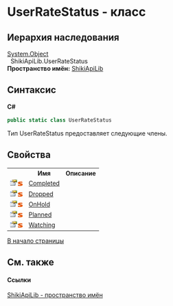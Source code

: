 # UserRateStatus - класс
 


## Иерархия наследования
<a href="http://msdn2.microsoft.com/ru-ru/library/e5kfa45b" target="_blank">System.Object</a><br />&nbsp;&nbsp;ShikiApiLib.UserRateStatus<br />
**Пространство имён:**&nbsp;<a href="N_ShikiApiLib.md">ShikiApiLib</a><br />

## Синтаксис

**C#**<br />
``` C#
public static class UserRateStatus
```

Тип UserRateStatus предоставляет следующие члены.


## Свойства
<table><tr><th></th><th>Имя</th><th>Описание</th></tr><tr><td><img src="media/pubproperty.gif" /><img src="media/static.gif" /></td><td><a href="P_ShikiApiLib_UserRateStatus_Completed.md">Completed</a></td><td /></tr><tr><td><img src="media/pubproperty.gif" /><img src="media/static.gif" /></td><td><a href="P_ShikiApiLib_UserRateStatus_Dropped.md">Dropped</a></td><td /></tr><tr><td><img src="media/pubproperty.gif" /><img src="media/static.gif" /></td><td><a href="P_ShikiApiLib_UserRateStatus_OnHold">OnHold</a></td><td /></tr><tr><td><img src="media/pubproperty.gif" /><img src="media/static.gif" /></td><td><a href="P_ShikiApiLib_UserRateStatus_Planned.md">Planned</a></td><td /></tr><tr><td><img src="media/pubproperty.gif" /><img src="media/static.gif" /></td><td><a href="P_ShikiApiLib_UserRateStatus_Watching.md">Watching</a></td><td /></tr></table>
<a href="#userratestatus---класс">В начало страницы</a>

## См. также


#### Ссылки
<a href="N_ShikiApiLib.md">ShikiApiLib - пространство имён</a><br />